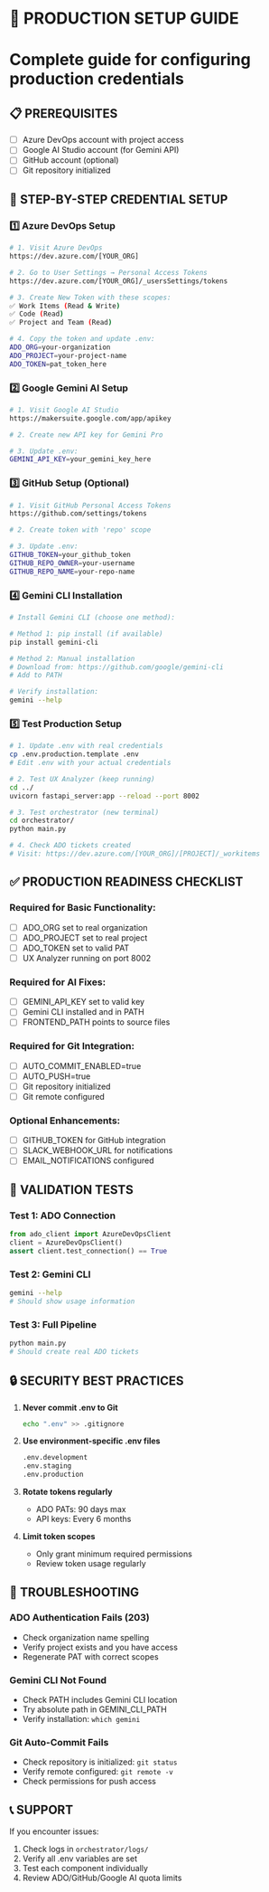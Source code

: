# 🚀 PRODUCTION SETUP GUIDE
# Complete guide for configuring production credentials

## 📋 PREREQUISITES
- [ ] Azure DevOps account with project access
- [ ] Google AI Studio account (for Gemini API)
- [ ] GitHub account (optional)
- [ ] Git repository initialized

## 🔐 STEP-BY-STEP CREDENTIAL SETUP

### 1️⃣ **Azure DevOps Setup**
```bash
# 1. Visit Azure DevOps
https://dev.azure.com/[YOUR_ORG]

# 2. Go to User Settings → Personal Access Tokens
https://dev.azure.com/[YOUR_ORG]/_usersSettings/tokens

# 3. Create New Token with these scopes:
✅ Work Items (Read & Write)
✅ Code (Read) 
✅ Project and Team (Read)

# 4. Copy the token and update .env:
ADO_ORG=your-organization
ADO_PROJECT=your-project-name
ADO_TOKEN=pat_token_here
```

### 2️⃣ **Google Gemini AI Setup**
```bash
# 1. Visit Google AI Studio
https://makersuite.google.com/app/apikey

# 2. Create new API key for Gemini Pro

# 3. Update .env:
GEMINI_API_KEY=your_gemini_key_here
```

### 3️⃣ **GitHub Setup (Optional)**
```bash
# 1. Visit GitHub Personal Access Tokens
https://github.com/settings/tokens

# 2. Create token with 'repo' scope

# 3. Update .env:
GITHUB_TOKEN=your_github_token
GITHUB_REPO_OWNER=your-username
GITHUB_REPO_NAME=your-repo-name
```

### 4️⃣ **Gemini CLI Installation**
```bash
# Install Gemini CLI (choose one method):

# Method 1: pip install (if available)
pip install gemini-cli

# Method 2: Manual installation
# Download from: https://github.com/google/gemini-cli
# Add to PATH

# Verify installation:
gemini --help
```

### 5️⃣ **Test Production Setup**
```bash
# 1. Update .env with real credentials
cp .env.production.template .env
# Edit .env with your actual credentials

# 2. Test UX Analyzer (keep running)
cd ../
uvicorn fastapi_server:app --reload --port 8002

# 3. Test orchestrator (new terminal)
cd orchestrator/
python main.py

# 4. Check ADO tickets created
# Visit: https://dev.azure.com/[YOUR_ORG]/[PROJECT]/_workitems
```

## ✅ **PRODUCTION READINESS CHECKLIST**

### Required for Basic Functionality:
- [ ] ADO_ORG set to real organization
- [ ] ADO_PROJECT set to real project  
- [ ] ADO_TOKEN set to valid PAT
- [ ] UX Analyzer running on port 8002

### Required for AI Fixes:
- [ ] GEMINI_API_KEY set to valid key
- [ ] Gemini CLI installed and in PATH
- [ ] FRONTEND_PATH points to source files

### Required for Git Integration:
- [ ] AUTO_COMMIT_ENABLED=true
- [ ] AUTO_PUSH=true  
- [ ] Git repository initialized
- [ ] Git remote configured

### Optional Enhancements:
- [ ] GITHUB_TOKEN for GitHub integration
- [ ] SLACK_WEBHOOK_URL for notifications
- [ ] EMAIL_NOTIFICATIONS configured

## 🎯 **VALIDATION TESTS**

### Test 1: ADO Connection
```python
from ado_client import AzureDevOpsClient
client = AzureDevOpsClient()
assert client.test_connection() == True
```

### Test 2: Gemini CLI
```bash
gemini --help
# Should show usage information
```

### Test 3: Full Pipeline
```bash
python main.py
# Should create real ADO tickets
```

## 🔒 **SECURITY BEST PRACTICES**

1. **Never commit .env to Git**
   ```bash
   echo ".env" >> .gitignore
   ```

2. **Use environment-specific .env files**
   ```bash
   .env.development
   .env.staging  
   .env.production
   ```

3. **Rotate tokens regularly**
   - ADO PATs: 90 days max
   - API keys: Every 6 months

4. **Limit token scopes**
   - Only grant minimum required permissions
   - Review token usage regularly

## 🚨 **TROUBLESHOOTING**

### ADO Authentication Fails (203)
- Check organization name spelling
- Verify project exists and you have access
- Regenerate PAT with correct scopes

### Gemini CLI Not Found
- Check PATH includes Gemini CLI location
- Try absolute path in GEMINI_CLI_PATH
- Verify installation: `which gemini`

### Git Auto-Commit Fails
- Check repository is initialized: `git status`
- Verify remote configured: `git remote -v`
- Check permissions for push access

## 📞 **SUPPORT**

If you encounter issues:
1. Check logs in `orchestrator/logs/`
2. Verify all .env variables are set
3. Test each component individually
4. Review ADO/GitHub/Google AI quota limits
